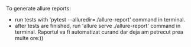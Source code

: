 To generate allure reports:

- run tests with 'pytest --alluredir=./allure-report' command in terminal.
- after tests are finished, run 'allure serve ./allure-report' command in terminal.
Raportul va fi automatizat curand dar deja am petrecut prea multe ore:))
